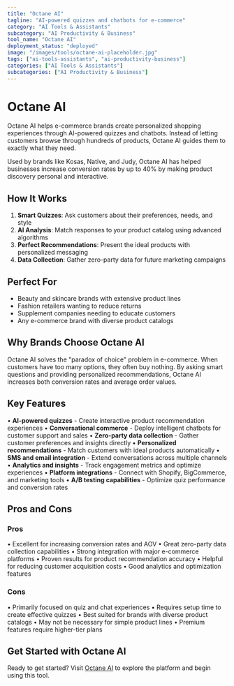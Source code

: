 ```yaml
---
title: "Octane AI"
tagline: "AI-powered quizzes and chatbots for e-commerce"
category: "AI Tools & Assistants"
subcategory: "AI Productivity & Business"
tool_name: "Octane AI"
deployment_status: "deployed"
image: "/images/tools/octane-ai-placeholder.jpg"
tags: ["ai-tools-assistants", "ai-productivity-business"]
categories: ["AI Tools & Assistants"]
subcategories: ["AI Productivity & Business"]
---
```


# Octane AI

Octane AI helps e-commerce brands create personalized shopping experiences through AI-powered quizzes and chatbots. Instead of letting customers browse through hundreds of products, Octane AI guides them to exactly what they need.

Used by brands like Kosas, Native, and Judy, Octane AI has helped businesses increase conversion rates by up to 40% by making product discovery personal and interactive.

## How It Works
1. **Smart Quizzes**: Ask customers about their preferences, needs, and style
2. **AI Analysis**: Match responses to your product catalog using advanced algorithms  
3. **Perfect Recommendations**: Present the ideal products with personalized messaging
4. **Data Collection**: Gather zero-party data for future marketing campaigns

## Perfect For
- Beauty and skincare brands with extensive product lines
- Fashion retailers wanting to reduce returns
- Supplement companies needing to educate customers
- Any e-commerce brand with diverse product catalogs

## Why Brands Choose Octane AI
Octane AI solves the "paradox of choice" problem in e-commerce. When customers have too many options, they often buy nothing. By asking smart questions and providing personalized recommendations, Octane AI increases both conversion rates and average order values.

## Key Features

• **AI-powered quizzes** - Create interactive product recommendation experiences
• **Conversational commerce** - Deploy intelligent chatbots for customer support and sales
• **Zero-party data collection** - Gather customer preferences and insights directly
• **Personalized recommendations** - Match customers with ideal products automatically
• **SMS and email integration** - Extend conversations across multiple channels
• **Analytics and insights** - Track engagement metrics and optimize experiences
• **Platform integrations** - Connect with Shopify, BigCommerce, and marketing tools
• **A/B testing capabilities** - Optimize quiz performance and conversion rates

## Pros and Cons

### Pros
• Excellent for increasing conversion rates and AOV
• Great zero-party data collection capabilities
• Strong integration with major e-commerce platforms
• Proven results for product recommendation accuracy
• Helpful for reducing customer acquisition costs
• Good analytics and optimization features

### Cons
• Primarily focused on quiz and chat experiences
• Requires setup time to create effective quizzes
• Best suited for brands with diverse product catalogs
• May not be necessary for simple product lines
• Premium features require higher-tier plans

## Get Started with Octane AI

Ready to get started? Visit [Octane AI](https://www.octaneai.com) to explore the platform and begin using this tool.

